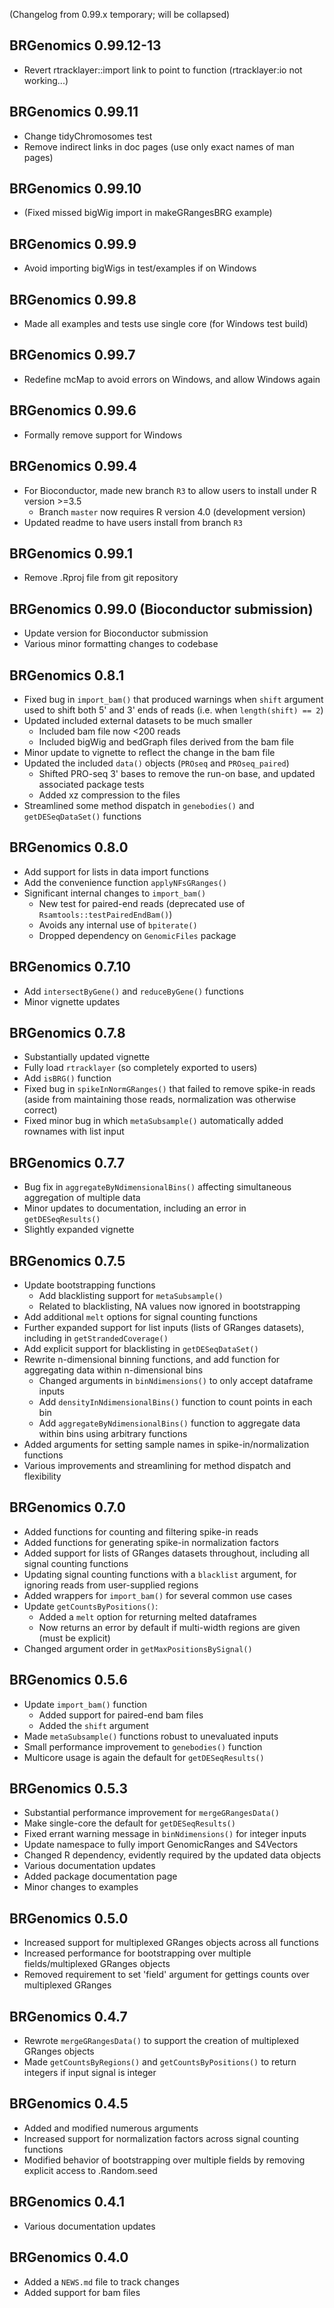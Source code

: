 (Changelog from 0.99.x temporary; will be collapsed)

## BRGenomics 0.99.12-13

* Revert rtracklayer::import link to point to function (rtracklayer:io not working...)

## BRGenomics 0.99.11

* Change tidyChromosomes test
* Remove indirect links in doc pages (use only exact names of man pages)

## BRGenomics 0.99.10

* (Fixed missed bigWig import in makeGRangesBRG example)

## BRGenomics 0.99.9

* Avoid importing bigWigs in test/examples if on Windows

## BRGenomics 0.99.8

* Made all examples and tests use single core (for Windows test build)

## BRGenomics 0.99.7

* Redefine mcMap to avoid errors on Windows, and allow Windows again

## BRGenomics 0.99.6

* Formally remove support for Windows

## BRGenomics 0.99.4

* For Bioconductor, made new branch `R3` to allow users to install under R version >=3.5
    + Branch `master` now requires R version 4.0 (development version)
* Updated readme to have users install from branch `R3`

## BRGenomics 0.99.1

* Remove .Rproj file from git repository

## BRGenomics 0.99.0 (Bioconductor submission)

* Update version for Bioconductor submission
* Various minor formatting changes to codebase

## BRGenomics 0.8.1

* Fixed bug in `import_bam()` that produced warnings when `shift` argument used to shift both 5' and 3' ends of reads (i.e. when `length(shift) == 2`)
* Updated included external datasets to be much smaller
    + Included bam file now <200 reads
    + Included bigWig and bedGraph files derived from the bam file
* Minor update to vignette to reflect the change in the bam file
* Updated the included `data()` objects (`PROseq` and `PROseq_paired`)
    + Shifted PRO-seq 3' bases to remove the run-on base, and updated associated package tests
    + Added xz compression to the files
* Streamlined some method dispatch in `genebodies()` and `getDESeqDataSet()` functions

## BRGenomics 0.8.0

* Add support for lists in data import functions
* Add the convenience function `applyNFsGRanges()`
* Significant internal changes to `import_bam()`
    + New test for paired-end reads (deprecated use of `Rsamtools::testPairedEndBam()`)
    + Avoids any internal use of `bpiterate()`
    + Dropped dependency on `GenomicFiles` package

## BRGenomics 0.7.10

* Add `intersectByGene()` and `reduceByGene()` functions
* Minor vignette updates

## BRGenomics 0.7.8

* Substantially updated vignette
* Fully load `rtracklayer` (so completely exported to users)
* Add `isBRG()` function
* Fixed bug in `spikeInNormGRanges()` that failed to remove spike-in reads (aside from maintaining those reads, normalization was otherwise correct)
* Fixed minor bug in which `metaSubsample()` automatically added rownames with list input

## BRGenomics 0.7.7

* Bug fix in `aggregateByNdimensionalBins()` affecting simultaneous aggregation of multiple data
* Minor updates to documentation, including an error in `getDESeqResults()`
* Slightly expanded vignette

## BRGenomics 0.7.5

* Update bootstrapping functions
    + Add blacklisting support for `metaSubsample()`
    + Related to blacklisting, NA values now ignored in bootstrapping
* Add additional `melt` options for signal counting functions
* Further expanded support for list inputs (lists of GRanges datasets), including in `getStrandedCoverage()`
* Add explicit support for blacklisting in `getDESeqDataSet()`
* Rewrite n-dimensional binning functions, and add function for aggregating data within n-dimensional bins
    + Changed arguments in `binNdimensions()` to only accept dataframe inputs
    + Add `densityInNdimensionalBins()` function to count points in each bin
    + Add `aggregateByNdimensionalBins()` function to aggregate data within bins using arbitrary functions
* Added arguments for setting sample names in spike-in/normalization functions
* Various improvements and streamlining for method dispatch and flexibility

## BRGenomics 0.7.0

* Added functions for counting and filtering spike-in reads
* Added functions for generating spike-in normalization factors
* Added support for lists of GRanges datasets throughout, including all signal counting functions
* Updating signal counting functions with a `blacklist` argument, for ignoring reads from user-supplied regions
* Added wrappers for `import_bam()` for several common use cases
* Update `getCountsByPositions()`: 
    + Added a `melt` option for returning melted dataframes
    + Now returns an error by default if multi-width regions are given (must be explicit) 
* Changed argument order in `getMaxPositionsBySignal()`

## BRGenomics 0.5.6

* Update `import_bam()` function
    + Added support for paired-end bam files
    + Added the `shift` argument
* Made `metaSubsample()` functions robust to unevaluated inputs 
* Small performance improvement to `genebodies()` function
* Multicore usage is again the default for `getDESeqResults()`

## BRGenomics 0.5.3

* Substantial performance improvement for `mergeGRangesData()`
* Make single-core the default for `getDESeqResults()`
* Fixed errant warning message in `binNdimensions()` for integer inputs
* Update namespace to fully import GenomicRanges and S4Vectors
* Changed R dependency, evidently required by the updated data objects
* Various documentation updates
* Added package documentation page
* Minor changes to examples

## BRGenomics 0.5.0

* Increased support for multiplexed GRanges objects across all functions
* Increased performance for bootstrapping over multiple fields/multiplexed GRanges objects
* Removed requirement to set 'field' argument for gettings counts over multiplexed GRanges

## BRGenomics 0.4.7

* Rewrote `mergeGRangesData()` to support the creation of multiplexed GRanges objects
* Made `getCountsByRegions()` and `getCountsByPositions()` to return integers if input signal is integer

## BRGenomics 0.4.5

* Added and modified numerous arguments
* Increased support for normalization factors across signal counting functions
* Modified behavior of bootstrapping over multiple fields by removing explicit access to .Random.seed

## BRGenomics 0.4.1

* Various documentation updates

## BRGenomics 0.4.0

* Added a `NEWS.md` file to track changes
* Added support for bam files
